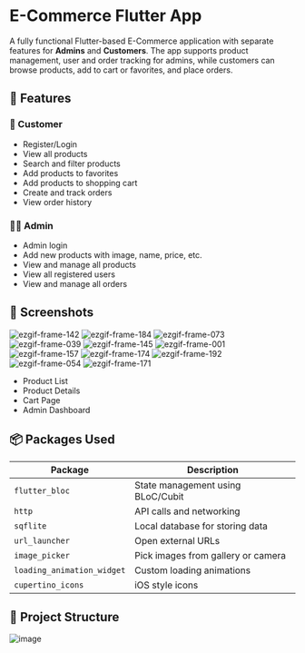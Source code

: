 # E-Commerce Flutter App

A fully functional Flutter-based E-Commerce application with separate features for **Admins** and **Customers**. The app supports product management, user and order tracking for admins, while customers can browse products, add to cart or favorites, and place orders.

## 🚀 Features

### 🛒 Customer
- Register/Login
- View all products
- Search and filter products
- Add products to favorites
- Add products to shopping cart
- Create and track orders
- View order history

### 🧑‍💼 Admin
- Admin login
- Add new products with image, name, price, etc.
- View and manage all products
- View all registered users
- View and manage all orders

## 📱 Screenshots
![ezgif-frame-142](https://github.com/user-attachments/assets/16d6109f-b08a-48c2-8ed4-17f7d597b7f6)
![ezgif-frame-184](https://github.com/user-attachments/assets/928ba4ec-c0d0-4e6a-8c7c-6cb00353b344)
![ezgif-frame-073](https://github.com/user-attachments/assets/106f01e5-798c-4c2d-9c92-0fbbafadbeb8)
![ezgif-frame-039](https://github.com/user-attachments/assets/456cec74-46af-4ee6-be5b-bf5282814608)
![ezgif-frame-145](https://github.com/user-attachments/assets/00635477-224f-4c18-aeb9-55a47a3ce0ed)
![ezgif-frame-001](https://github.com/user-attachments/assets/82dd7d17-7de4-464b-992b-565faab5324f)
![ezgif-frame-157](https://github.com/user-attachments/assets/761002dd-4b08-4acd-8418-07195fd881c7)
![ezgif-frame-174](https://github.com/user-attachments/assets/07d71624-89a4-4caf-a319-ae0cbcb49c6a)
![ezgif-frame-192](https://github.com/user-attachments/assets/700ad5e4-b5d0-47b4-8677-d505b20b66f8)
![ezgif-frame-054](https://github.com/user-attachments/assets/8eb982e3-063f-45be-93e6-adfdc6f1a363)
![ezgif-frame-171](https://github.com/user-attachments/assets/e5db8be7-b7d5-4d4a-9b90-5067f73e8874)

- Product List
- Product Details
- Cart Page
- Admin Dashboard

## 📦 Packages Used

| Package | Description |
|--------|-------------|
| `flutter_bloc` | State management using BLoC/Cubit |
| `http` | API calls and networking |
| `sqflite` | Local database for storing data |
| `url_launcher` | Open external URLs |
| `image_picker` | Pick images from gallery or camera |
| `loading_animation_widget` | Custom loading animations |
| `cupertino_icons` | iOS style icons |

## 📂 Project Structure
![image](https://github.com/user-attachments/assets/e27d4139-eedc-4814-acfe-0a0f83dc3824)

